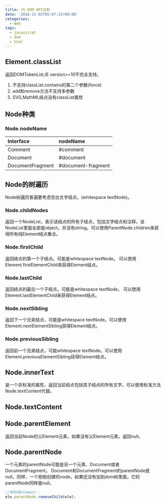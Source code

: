 ```yaml
---
title: JS DOM API分析
date: '2016-11-03T05:07:21+08:00'
categories:
  - Web
tags:
  - javascirpt
  - dom
  - html
---
```


## Element.classList
返回DOMTokenList,IE version>=10不完全支持。
1. 不支持classList.contains的第二个参数(force)
2. add和remove方法不支持多参数
3. SVG,MathML结点没有classList属性

<!-- more -->
## Node种类
### Node.nodeName
|Interface|nodeName|
|:---------|:--------|
|Comment|#comment|
|Document|#document|
|DocumentFragment|#document-fragment|

## Node的树遍历
Node树遍历普遍要考虑空白文字结点。(whitespace textNode)。
### Node.childNodes
返回一个NodeList，表示该结点的所有子结点，包括文字结点和注释，该NodeList里面全部是object，并没有string。可以使用ParentNode.children来获得所有纯Element结点集合。
### Node.firstChild
返回结点的第一个子结点。可能是whitespace textNode。
可以使用Element.firstElementChild来获得Element结点。
### Node.lastChild
返回结点的最后一个子结点。可能是whitespace textNode。
可以使用Element.lastElementChild来获得Element结点。
### Node.nextSibling
返回下一个兄弟结点，可能是whitespace textNode。可以使用Element.nextElementSibling获得Element结点。
### Node.previousSibling
返回前一个兄弟结点，可能whitespace textNode。可以使用Element.previousElementSibling获得Element结点。

## Node.innerText
是一个非标准的属性，返回当前结点包括其子结点的所有文字。可以使用标准方法Node.textContent代替。
## Node.textContent
## Node.parentElement
返回当前Node的父Element元素，如果没有父Element元素，返回null。
## Node.parentNode
一个元素的parentNode可能是另一个元素、Document或者DocumentFragment。
Document和DocumentFragment的parentNode是null，同样，一个刚刚创建的node，如果还没有加到dom树里面，它的parentNode同样是null。
```javascript
//移除某element：
ele.parentNode.removeChild(ele);
```
